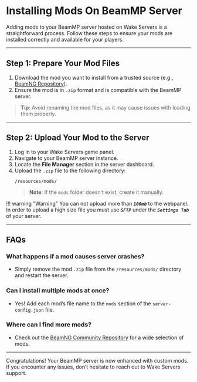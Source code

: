 
# Installing Mods On BeamMP Server

Adding mods to your BeamMP server hosted on Wake Servers is a straightforward process. Follow these steps to ensure your mods are installed correctly and available for your players.

---

## **Step 1: Prepare Your Mod Files**

1. Download the mod you want to install from a trusted source (e.g., [BeamNG Repository](https://www.beamng.com/resources/)).
2. Ensure the mod is in `.zip` format and is compatible with the BeamMP server.

> **Tip**: Avoid renaming the mod files, as it may cause issues with loading them properly.

---

## **Step 2: Upload Your Mod to the Server**

1. Log in to your Wake Servers game panel.
2. Navigate to your BeamMP server instance.
3. Locate the **File Manager** section in the server dashboard.
4. Upload the `.zip` file to the following directory:
   ```
   /resources/mods/
   ```
   > **Note**: If the `mods` folder doesn’t exist, create it manually.

!!! warning "Warning"
    You can not upload more than ***`100mb`*** to the webpanel. In order to upload a high size file you must use ***`SFTP`*** under the ***`Settings Tab`*** of your server.

---

## **FAQs**

### **What happens if a mod causes server crashes?**
- Simply remove the mod `.zip` file from the `/resources/mods/` directory and restart the server.

### **Can I install multiple mods at once?**
- Yes! Add each mod’s file name to the `mods` section of the `server-config.json` file.

### **Where can I find more mods?**
- Check out the [BeamNG Community Repository](https://www.beamng.com/resources/) for a wide selection of mods.

---

Congratulations! Your BeamMP server is now enhanced with custom mods. If you encounter any issues, don’t hesitate to reach out to Wake Servers support.
